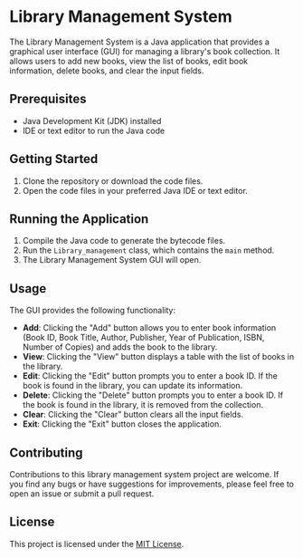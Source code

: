 # Library Management System

The Library Management System is a Java application that provides a graphical user interface (GUI) for managing a library's book collection. It allows users to add new books, view the list of books, edit book information, delete books, and clear the input fields.

## Prerequisites

- Java Development Kit (JDK) installed
- IDE or text editor to run the Java code

## Getting Started

1. Clone the repository or download the code files.
2. Open the code files in your preferred Java IDE or text editor.

## Running the Application

1. Compile the Java code to generate the bytecode files.
2. Run the `Library_management` class, which contains the `main` method.
3. The Library Management System GUI will open.

## Usage

The GUI provides the following functionality:

- **Add**: Clicking the "Add" button allows you to enter book information (Book ID, Book Title, Author, Publisher, Year of Publication, ISBN, Number of Copies) and adds the book to the library.
- **View**: Clicking the "View" button displays a table with the list of books in the library.
- **Edit**: Clicking the "Edit" button prompts you to enter a book ID. If the book is found in the library, you can update its information.
- **Delete**: Clicking the "Delete" button prompts you to enter a book ID. If the book is found in the library, it is removed from the collection.
- **Clear**: Clicking the "Clear" button clears all the input fields.
- **Exit**: Clicking the "Exit" button closes the application.

## Contributing

Contributions to this library management system project are welcome. If you find any bugs or have suggestions for improvements, please feel free to open an issue or submit a pull request.

## License

This project is licensed under the [MIT License](LICENSE).
